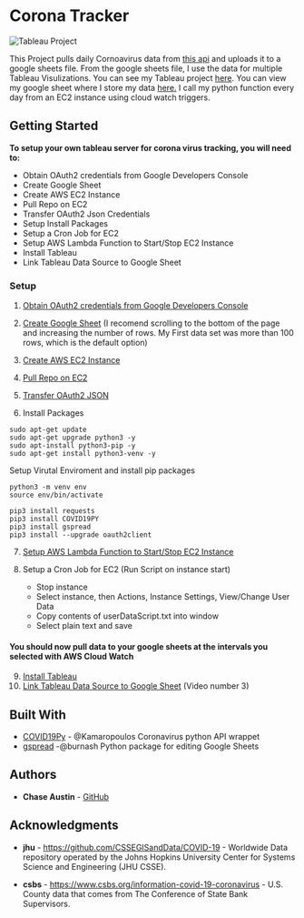 # Corona Tracker

![Tableau Project](http://recordit.co/EjVb6fLw6u.gif)

This Project pulls daily Cornoavirus data from [this api](https://github.com/ExpDev07/coronavirus-tracker-api) and uploads it to a google sheets file. From the google sheets file, I use the data for multiple Tableau Visulizations. You can see my Tableau project [here](https://public.tableau.com/profile/chase.austin#!/vizhome/USCoronavirusTracker_15851857993660/USMap?publish=yes). You can view my google sheet where I store my data [here.](https://docs.google.com/spreadsheets/d/1R1JiUvjdLMXHnt1S9tkUTFoYdy37tJVD1b-apvu711k/edit?usp=sharing) I call my python function every day from an EC2 instance using cloud watch triggers.

## Getting Started

**To setup your own tableau server for corona virus tracking, you will need to:**

- Obtain OAuth2 credentials from Google Developers Console
- Create Google Sheet
- Create AWS EC2 Instance
- Pull Repo on EC2
- Transfer OAuth2 Json Credentials
- Setup Install Packages
- Setup a Cron Job for EC2
- Setup AWS Lambda Function to Start/Stop EC2 Instance
- Install Tableau
- Link Tableau Data Source to Google Sheet

### Setup

1. [Obtain OAuth2 credentials from Google Developers Console](https://gspread.readthedocs.io/en/latest/oauth2.html)
2. [Create Google Sheet](https://www.google.com/sheets/about/) (I recomend scrolling to the bottom of the page and increasing the number of rows. My First data set was more than 100 rows, which is the default option)
3. [Create AWS EC2 Instance](https://medium.com/employbl/how-to-launch-an-ec2-instance-de568295205d)
4. [Pull Repo on EC2](https://medium.com/@sriteja95/login-to-aws-ec2-instance-and-clone-your-code-from-git-hub-repo-using-ubuntu-36fbf8bdc41b)
5. [Transfer OAuth2 JSON](https://github.com/juanfrans/notes/wiki/Copying-Files-Between-Local-Computer-and-Instance-(AWS))


6. Install Packages
```
sudo apt-get update
sudo apt-get upgrade python3 -y
sudo apt-install python3-pip -y
sudo apt-get install python3-venv -y
```

Setup Virutal Enviroment and install pip packages
```
python3 -m venv env
source env/bin/activate

pip3 install requests
pip3 install COVID19PY
pip3 install gspread
pip3 install --upgrade oauth2client
```
7. [Setup AWS Lambda Function to Start/Stop EC2 Instance](https://aws.amazon.com/premiumsupport/knowledge-center/start-stop-lambda-cloudwatch/)

8. Setup a Cron Job for EC2 (Run Script on instance start)

   - Stop instance
   - Select instance, then Actions, Instance Settings, View/Change User Data
   - Copy contents of userDataScript.txt into window
   - Select plain text and save

#### You should now pull data to your google sheets at the intervals you selected with AWS Cloud Watch

9. [Install Tableau](https://public.tableau.com/en-us/s/)
10. [Link Tableau Data Source to Google Sheet](https://public.tableau.com/en-us/s/resources) (Video number 3)

## Built With

* [COVID19Py](https://github.com/Kamaropoulos/COVID19Py) - @Kamaropoulos Coronavirus python API wrappet
* [gspread](https://github.com/burnash/gspread) -@burnash Python package for editing Google Sheets

## Authors

* **Chase Austin** - [GitHub](https://github.com/ChaseAustin/)

## Acknowledgments

* **jhu** - https://github.com/CSSEGISandData/COVID-19 - Worldwide Data repository operated by the Johns Hopkins University Center for Systems Science and Engineering (JHU CSSE). 

* **csbs** - https://www.csbs.org/information-covid-19-coronavirus - U.S. County data that comes from The Conference of State Bank Supervisors.
